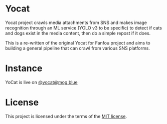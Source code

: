 # Yocat

Yocat project crawls media attachments from SNS and makes image recognition through an ML service (YOLO v3 to be specific) to detect if cats and dogs exist in the media content, then do a simple repost if it does.

This is a re-written of the original Yocat for Fanfou project and aims to building a general pipeline that can crawl from various SNS platforms.

# Instance

YoCat is live on <a rel="me" href="https://mog.blue/@yocat">@yocat@mog.blue</a>

# License

This project is licensed under the terms of the [MIT license](LICENSE).
